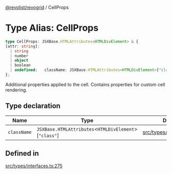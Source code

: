 [@revolist/revogrid](README.md) / CellProps

# Type Alias: CellProps

```ts
type CellProps: JSXBase.HTMLAttributes<HTMLDivElement> & {
[attr: string]: 
  | string
  | number
  | object
  | boolean
  | undefined;   className: JSXBase.HTMLAttributes<HTMLDivElement>["class"];
};
```

Additional properties applied to the cell.
Contains properties for custom cell rendering.

## Type declaration

| Name | Type | Defined in |
| ------ | ------ | ------ |
| `className` | `JSXBase.HTMLAttributes`\<`HTMLDivElement`\>\[`"class"`\] | [src/types/interfaces.ts:276](https://github.com/revolist/revogrid/blob/52c8861ed92574ba1d5817b32afec294ddb1f986/src/types/interfaces.ts#L276) |

## Defined in

[src/types/interfaces.ts:275](https://github.com/revolist/revogrid/blob/52c8861ed92574ba1d5817b32afec294ddb1f986/src/types/interfaces.ts#L275)
